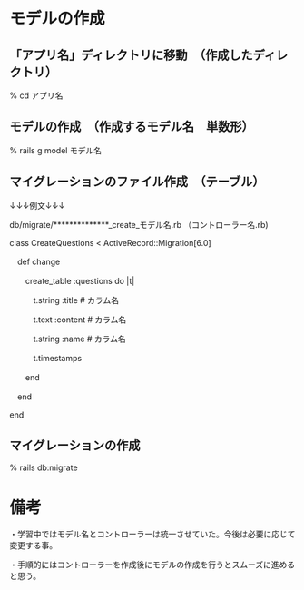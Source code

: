 # モデルの作成　

## 「アプリ名」ディレクトリに移動　（作成したディレクトリ）

% cd アプリ名

## モデルの作成　（作成するモデル名　単数形）

% rails g model モデル名

## マイグレーションのファイル作成　（テーブル）

↓↓↓例文↓↓↓

db/migrate/**************_create_モデル名.rb  （コントローラー名.rb)

class CreateQuestions < ActiveRecord::Migration[6.0]

　def change

　　create_table :questions do |t|

　　　t.string :title  # カラム名

　　　t.text :content  # カラム名

　　　t.string :name  # カラム名

　　　t.timestamps

　　end

　end

end

## マイグレーションの作成

% rails db:migrate

# 備考

・学習中ではモデル名とコントローラーは統一させていた。今後は必要に応じて変更する事。

・手順的にはコントローラーを作成後にモデルの作成を行うとスムーズに進めると思う。

